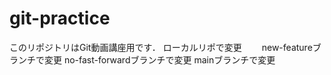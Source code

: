 # git-practice
このリポジトリはGit動画講座用です．
ローカルリポで変更　　
new-featureブランチで変更
no-fast-forwardブランチで変更
mainブランチで変更　
